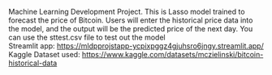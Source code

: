 Machine Learning Development Project.
This is Lasso model trained to forecast the price of Bitcoin. 
Users will enter the historical price data into the model, and the output will be the predicted price of the next day.
You can use the sttest.csv file to test out the model
<br/>
Streamlit app: https://mldpprojstapp-ycpixpggz4gjuhsro6jngy.streamlit.app/
<br />
Kaggle Dataset used: https://www.kaggle.com/datasets/mczielinski/bitcoin-historical-data
